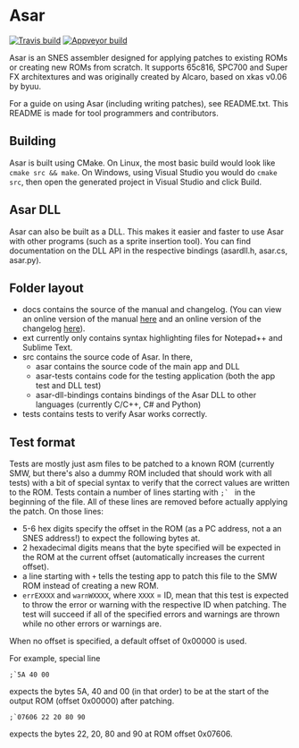 # Asar

[![Travis build](https://travis-ci.org/RPGHacker/asar.svg?branch=master)](https://travis-ci.org/RPGHacker/asar) [![Appveyor build](https://ci.appveyor.com/api/projects/status/github/RPGHacker/asar?svg=true)](https://ci.appveyor.com/project/RPGHacker/asar)

Asar is an SNES assembler designed for applying patches to existing ROMs or creating new ROMs from scratch. It supports 65c816, SPC700 and Super FX architextures and was originally created by Alcaro, based on xkas v0.06 by byuu.

For a guide on using Asar (including writing patches), see README.txt. This README is made for tool programmers and contributors.

## Building

Asar is built using CMake. On Linux, the most basic build would look like `cmake src && make`. On Windows, using Visual Studio you would do `cmake src`, then open the generated project in Visual Studio and click Build.

## Asar DLL

Asar can also be built as a DLL. This makes it easier and faster to use Asar with other programs (such as a sprite insertion tool). You can find documentation on the DLL API in the respective bindings (asardll.h, asar.cs, asar.py).

## Folder layout

* docs contains the source of the manual and changelog.
  (You can view an online version of the manual [here](https://rpghacker.github.io/asar/manual/) and an online version of the changelog [here](https://rpghacker.github.io/asar/changelog/)).
* ext currently only contains syntax highlighting files for Notepad++ and Sublime Text.
* src contains the source code of Asar. In there,
  * asar contains the source code of the main app and DLL
  * asar-tests contains code for the testing application (both the app test and DLL test)
  * asar-dll-bindings contains bindings of the Asar DLL to other languages (currently C/C++, C# and Python)
* tests contains tests to verify Asar works correctly.

## Test format

Tests are mostly just asm files to be patched to a known ROM (currently SMW, but there's also a dummy ROM included that should work with all tests) with a bit of special syntax to verify that the correct values are written to the ROM. Tests contain a number of lines starting with ``;` `` in the beginning of the file. All of these lines are removed before actually applying the patch. On those lines:

* 5-6 hex digits specify the offset in the ROM (as a PC address, not a an SNES address!) to expect the following bytes at.
* 2 hexadecimal digits means that the byte specified will be expected in the ROM at the current offset (automatically increases the current offset).
* a line starting with `+` tells the testing app to patch this file to the SMW ROM instead of creating a new ROM.
* `errEXXXX` and `warnWXXXX`, where `XXXX` = ID, mean that this test is expected to throw the error or warning with the respective ID when patching. The test will succeed if all of the specified errors and warnings are thrown while no other errors or warnings are.

When no offset is specified, a default offset of 0x00000 is used.

For example, special line
```
;`5A 40 00
```
expects the bytes 5A, 40 and 00 (in that order) to be at the start of the output ROM (offset 0x00000) after patching.

```
;`07606 22 20 80 90
```
expects the bytes 22, 20, 80 and 90 at ROM offset 0x07606.
